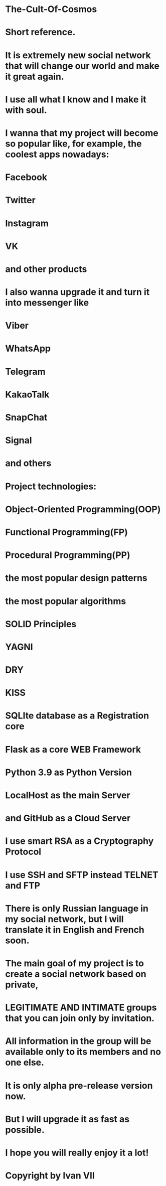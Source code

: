 # The-Cult-Of-Cosmos

# Short reference.

# It is extremely new social network that will change our world and make it great again.

# I use all what I know and I make it with soul.

# I wanna that my project will become so popular like, for example, the coolest apps nowadays:

# Facebook

# Twitter

# Instagram

# VK

# and other products

# I also wanna upgrade it and turn it into messenger like

# Viber

# WhatsApp

# Telegram

# KakaoTalk

# SnapChat

# Signal

# and others

# Project technologies:

# Object-Oriented Programming(OOP)

# Functional Programming(FP)

# Procedural Programming(PP)

# the most popular design patterns

# the most popular algorithms

# SOLID Principles

# YAGNI

# DRY

# KISS

# SQLIte database as a Registration core

# Flask as a core WEB Framework

# Python 3.9 as Python Version

# LocalHost as the main Server

# and GitHub as a Cloud Server

# I use smart RSA as a Cryptography Protocol

# I use SSH and SFTP instead TELNET and FTP

# There is only Russian language in my social network, but I will translate it in English and French soon.

# The main goal of my project is to create a social network based on private,

# LEGITIMATE AND INTIMATE groups that you can join only by invitation.

# All information in the group will be available only to its members and no one else.

# It is only alpha pre-release version now.

# But I will upgrade it as fast as possible.

# I hope you will really enjoy it a lot!

# Copyright by Ivan VII
